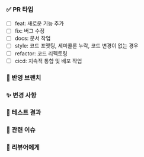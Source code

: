 ### ✅ PR 타입
<!-- 하나 이상의 PR 타입을 선택해 주세요. 그리고 선택하지 않은 항목들은 지워 주세요. -->
- [ ] feat: 새로운 기능 추가
- [ ] fix: 버그 수정
- [ ] docs: 문서 작업
- [ ] style: 코드 포맷팅, 세미콜론 누락, 코드 변경이 없는 경우
- [ ] refactor: 코드 리펙토링
- [ ] cicd: 지속적 통합 및 배포 작업

### 🪾 반영 브랜치
<!-- 예) feat/login -> main -->

### ✨ 변경 사항
<!-- 예) 로그인 시, 구글 소셜 로그인 기능을 추가했습니다.-->

### 💯 테스트 결과
<!-- 베이스 브랜치에 포함되기 위한 코드는 모두 정상적으로 동작해야 합니다. 결과물에 대한 스크린샷, GIF, 혹은 라이브 데모가 가능하도록 샘플API를 첨부할 수도 있습니다. -->

### 📂 관련 이슈
<!-- 예) #5 -->

### 👀 리뷰어에게
<!-- 리뷰 시 중점적으로 봐야 할 부분이나 우려되는 사항이 있다면 적어 주세요. -->
